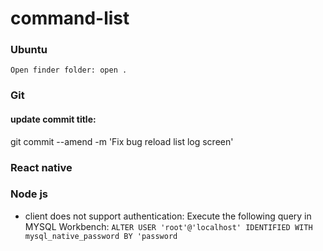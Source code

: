 # command-list

### Ubuntu

    Open finder folder: open .

### Git

#### update commit title:

git commit --amend -m 'Fix bug reload list log screen'

### React native

### Node js

- client does not support authentication:
  Execute the following query in MYSQL Workbench:
  `ALTER USER 'root'@'localhost' IDENTIFIED WITH mysql_native_password BY 'password`
